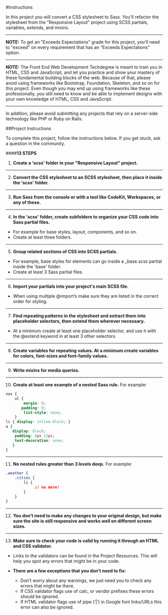 #Instructions

In this project you will convert a CSS stylesheet to Sass. You'll refactor the stylesheet from the "Responsive Layout" project using SCSS partials, variables, extends, and mixins.
***
**NOTE:** To get an "Exceeds Expectations" grade for this project, you'll need to "exceed" on every requirement that has an "Exceeds Expectations" option.
***
**NOTE:** The Front End Web Development Techdegree is meant to train you in HTML, CSS and JavaScript, and let you practice and show your mastery of these fundamental building blocks of the web. Because of that, please avoid using frameworks like Bootstrap, Foundation, Skeleton, and so on for this project. Even though you may end up using frameworks like these professionally, you still need to know and be able to implement designs with your own knowledge of HTML, CSS and JavaScript.
***
In addition, please avoid submitting any projects that rely on a server-side technology like PHP or Ruby on Rails.

##Project Instructions

To complete this project, follow the instructions below. If you get stuck, ask a question in the community.

####**13 STEPS**

1) **Create a 'scss' folder in your "Responsive Layout" project.**

***
2) **Convert the CSS stylesheet to an SCSS stylesheet, then place it inside the 'scss' folder.**

***
3) **Run Sass from the console or with a tool like CodeKit, Workspaces, or any of these.**

***
4) **In the 'scss' folder, create subfolders to organize your CSS code into Sass partial files.**
  - For example for base styles, layout, components, and so on.
  - Create at least three folders.

***
5) **Group related sections of CSS into SCSS partials.**
  - For example, base styles for elements can go inside a \_base.scss partial inside the 'base' folder.
  - Create at least 3 Sass partial files.

***
6) **Import your partials into your project's main SCSS file.**
  - When using multiple @import’s make sure they are listed in the correct order for styling.

***
7) **Find repeating patterns in the stylesheet and extract them into placeholder selectors, then extend them wherever necessary.**
  - At a minimum create at least one placeholder selector, and use it with the \@extend keyword in at least 3 other selectors.

***
8) **Create variables for repeating values. At a minimum create variables for colors, font-sizes and font-family values.**

***
9) **Write mixins for media queries.**

***
10) **Create at least one example of a nested Sass rule.**
For example:
```css
nav {
    ul {
        margin: 0;
       padding: 0;
        list-style: none;
    }
li { display: inline-block; }
a {
   display: block;
    padding: 6px 12px;
    text-decoration: none;
   }
}
```

***
11) **No nested rules greater than 3 levels deep.**
For example:
```css
.weather {
    .cities {
        li {
             // no more!
        }
    }
}
```
***
12) **You don’t need to make any changes to your original design, but make sure the site is still responsive and works well on different screen sizes.**
***
13) **Make sure to check your code is valid by running it through an HTML and CSS validator.**
- Links to the validators can be found in the Project Resources. This will help you spot any errors that might be in your code.

- **There are a few exceptions that you don’t need to fix:**
  - Don’t worry about any warnings, we just need you to check any errors that might be there.
  - If CSS validator flags use of calc, or vendor prefixes these errors should be ignored.
  - If HTML validator flags use of pipe (‘|’) in Google font links/URLs this error can also be ignored.
